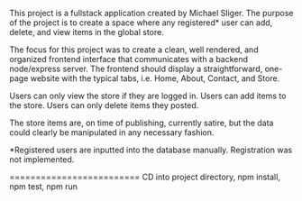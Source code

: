 This project is a fullstack application created by Michael Sliger.
The purpose of the project is to create a space where any registered*
user can add, delete, and view items in the global store. 

The focus for this project was to create a clean, well rendered, and organized frontend interface that communicates with a backend node/express server.
The frontend should display a straightforward, one-page website with the typical tabs, i.e. Home, About, Contact, and Store.

Users can only view the store if they are logged in.
Users can add items to the store.
Users can only delete items they posted.

The store items are, on time of publishing, currently satire, but the data could clearly be manipulated in any necessary fashion.

*Registered users are inputted into the database manually.
Registration was not implemented.

=========================
CD into project directory, 
npm install,
npm test, npm run